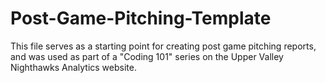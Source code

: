 # Post-Game-Pitching-Template
This file serves as a starting point for creating post game pitching reports, and was used as part of a "Coding 101" series on the Upper Valley Nighthawks Analytics website.
